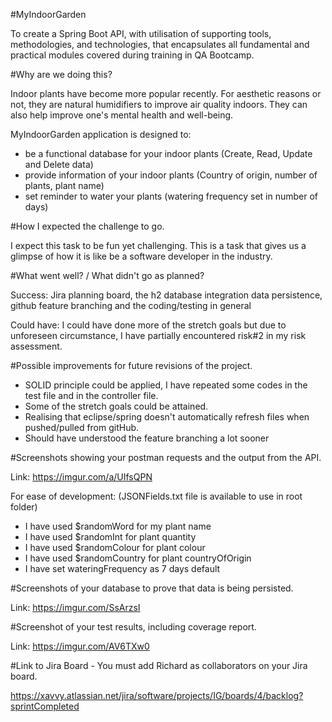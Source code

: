 #MyIndoorGarden

To create a Spring Boot API, with utilisation of supporting tools, methodologies, and technologies, that encapsulates all fundamental and practical modules covered during training in QA Bootcamp.

#Why are we doing this?

Indoor plants have become more popular recently.
For aesthetic reasons or not, they are natural humidifiers to improve air quality indoors. 
They can also help improve one's mental health and well-being.

MyIndoorGarden application is designed to:
- be a functional database for your indoor plants (Create, Read, Update and Delete data)
- provide information of your indoor plants (Country of origin, number of plants, plant name)
- set reminder to water your plants (watering frequency set in number of days)

#How I expected the challenge to go.

I expect this task to be fun yet challenging. 
This is a task that gives us a glimpse of how it is like be a software developer in the industry.

#What went well? / What didn't go as planned?

Success: Jira planning board, the h2 database integration data persistence, github feature branching and the coding/testing in general

Could have: I could have done more of the stretch goals but due to unforeseen circumstance, I have partially encountered risk#2 in my risk assessment.

#Possible improvements for future revisions of the project.
- SOLID principle could be applied, I have repeated some codes in the test file and in the controller file.
- Some of the stretch goals could be attained.
- Realising that eclipse/spring doesn't automatically refresh files when pushed/pulled from gitHub.
- Should have understood the feature branching a lot sooner

#Screenshots showing your postman requests and the output from the API.

Link: https://imgur.com/a/UIfsQPN

For ease of development: (JSONFields.txt file is available to use in root folder)
- I have used $randomWord for my plant name
- I have used $randomInt for plant quantity
- I have used $randomColour for plant colour
- I have used $randomCountry for plant countryOfOrigin
- I have set wateringFrequency as 7 days default

#Screenshots of your database to prove that data is being persisted.

Link: https://imgur.com/SsArzsI

#Screenshot of your test results, including coverage report.

Link: https://imgur.com/AV6TXw0

#Link to Jira Board - You must add Richard as collaborators on your Jira board.

https://xavvy.atlassian.net/jira/software/projects/IG/boards/4/backlog?sprintCompleted
